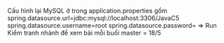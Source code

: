 Cấu hình lại MySQL ở trong application.properties
gồm 
spring.datasource.url=jdbc:mysql://localhost:3306/JavaC5
spring.datasource.username=root
spring.datasource.password=
=> Run 
Kiểm tranh nhánh để xem bài mỗi buổi 
master =  18/5
